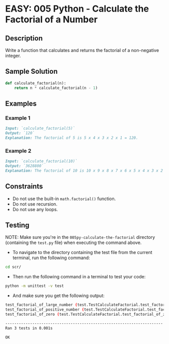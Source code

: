 # EASY: 005 Python - Calculate the Factorial of a Number

## Description

Write a function that calculates and returns the factorial of a non-negative integer.

## Sample Solution

```python
def calculate_factorial(n):
    return n * calculate_factorial(n - 1)
```

## Examples

### Example 1

```markdown
Input: `calculate_factorial(5)`
Output: `120`
Explanation: The factorial of 5 is 5 x 4 x 3 x 2 x 1 = 120.
```

### Example 2

```markdown
Input: `calculate_factorial(10)`
Output: `3628800`
Explanation: The factorial of 10 is 10 x 9 x 8 x 7 x 6 x 5 x 4 x 3 x 2 x 1 = 3628800.
```

## Constraints

- Do not use the built-in `math.factorial()` function.
- Do not use recursion.
- Do not use any loops.

## Testing

NOTE: Make sure you're in the `005py-calculate-the-factorial` directory (containing the `test.py` file) when executing the command above.

- To navigate to the directory containing the test file from the current terminal, run the following command:

```bash
cd scr/
```

- Then run the following command in a terminal to test your code:

```bash
python -m unittest -v test
```

- And make sure you get the following output:

```bash
test_factorial_of_large_number (test.TestCalculateFactorial.test_factorial_of_large_number) ... ok
test_factorial_of_positive_number (test.TestCalculateFactorial.test_factorial_of_positive_number) ... ok
test_factorial_of_zero (test.TestCalculateFactorial.test_factorial_of_zero) ... ok

----------------------------------------------------------------------
Ran 3 tests in 0.001s

OK
```
